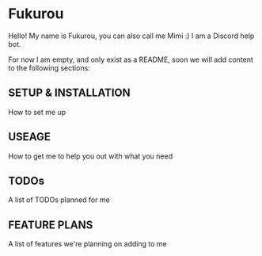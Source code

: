 # Fukurou
Hello! My name is Fukurou, you can also call me Mimi :) I am a Discord help bot.

For now I am empty, and only exist as a README, soon we will add content to the following sections:

## SETUP & INSTALLATION
How to set me up

## USEAGE
How to get me to help you out with what you need

## TODOs
A list of TODOs planned for me

## FEATURE PLANS
A list of features we're planning on adding to me

